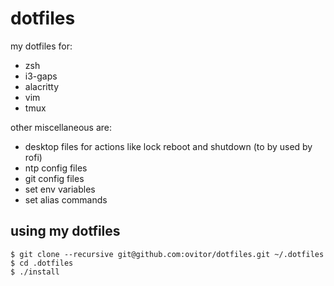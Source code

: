 # dotfiles

my dotfiles for:

* zsh
* i3-gaps
* alacritty
* vim
* tmux

other miscellaneous are:

* desktop files for actions like lock reboot and shutdown (to by used by rofi)
* ntp config files
* git config files
* set env variables
* set alias commands

## using my dotfiles

```
$ git clone --recursive git@github.com:ovitor/dotfiles.git ~/.dotfiles
$ cd .dotfiles
$ ./install
```

